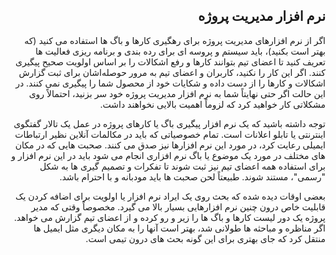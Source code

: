 <div dir="rtl">

## نرم افزار مدیریت پروژه

اگر از نرم افزارهای مدیریت پروژه برای رهگیری کارها و باگ ها استفاده می کنید (که بهتر است بکنید)، باید سیستم و پروسه ای برای رده بندی و برنامه ریزی فعالیت ها تعریف کنید تا اعضای تیم بتوانند کارها و رفع اشکالات را بر اساس اولویت صحیح پیگیری کنند. اگر این کار را نکنید، کاربران و اعضای تیم به مرور حوصله‌اشان برای ثبت گزارش اشکالات و کارها را از دست داده و شکایات خود از محصول شما را پیگیری نمی کنند. در این حالت اگر حتی نهایتاً شما به نرم افزار مدیریت پروژه خود سر بزنید، احتمالاً روی مشکلاتی کار خواهید کرد که لزوماً اهمیت بالایی نخواهند داشت. 

توجه داشته باشید که یک نرم افزار پیگیری باگ یا کارهای پروژه در عمل یک تالار گفتگوی اینترنتی یا تابلو اعلانات است. تمام خصوصیاتی که باید در مکالمات آنلاین نظیر ارتباطات ایمیلی رعایت کرد، در مورد این نرم افزارها نیز صدق می کنند. صحبت هایی که در مکان های مختلف در مورد یک موضوع یا باگ نرم افزاری انجام می شود باید در این نرم افزار و برای استفاده همه اعضای تیم نیز ثبت شوند تا تفکرات و تصمیم گیری ها به شکل "رسمی"، مستند شوند. طبیعتاً لحن صحبت ها باید مودبانه و با احترام باشد. 

بعضی اوقات دیده شده که بحث روی یک ایراد نرم افزار یا اولویت برای اضافه کردن یک قابلیت خاص درون چنین نرم افزارهایی بسیار بالا می گیرد. مخصوصاً وقتی که مدیر پروژه یک دور لیست کارها و باگ ها را زیر و رو کرده و از اعضای تیم گزارش می خواهد. اگر مناظره و مباحثه ها طولانی شد، بهتر است آنها را به مکان دیگری مثل ایمیل ها منتقل کرد که جای بهتری برای این گونه بحث های درون تیمی است. 

</div>